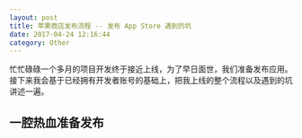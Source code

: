 ```yaml
---
layout: post
title: 苹果商店发布流程 -- 发布 App Store 遇到的坑
date: 2017-04-24 12:16:44
category: Other
---
```


忙忙碌碌一个多月的项目开发终于接近上线，为了早日面世，我们准备发布应用。接下来我会基于已经拥有开发者账号的基础上，把我上线的整个流程以及遇到的坑讲述一遍。

## 一腔热血准备发布


